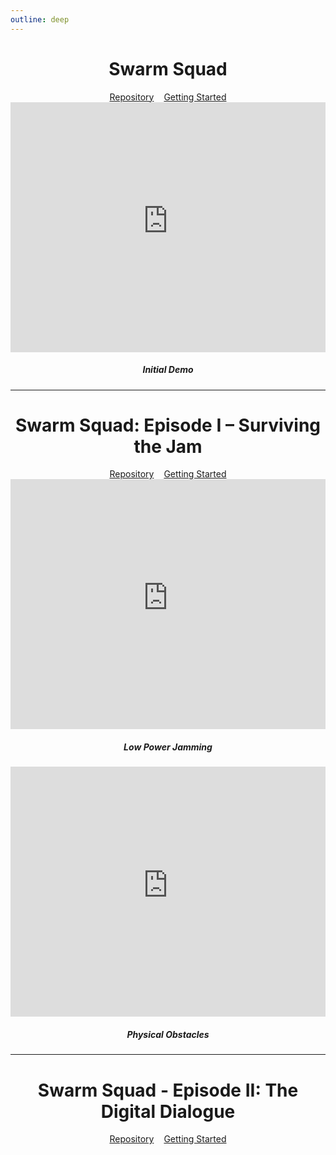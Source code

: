 ```yaml
---
outline: deep
---
```


<div align="center">
   <h1>Swarm Squad</h1>

  <div style="display: flex; justify-content: center; gap: 1rem; margin-top: 1rem;">
    <a href="https://www.github.com/Swarm-Squad/Swarm-Squad" style="display: inline-flex; align-items: center; gap: 0.25rem;">
      <LucideIcon name="Github" />
      Repository
    </a>
    <a href="/swarm-squad/getting-started" style="display: inline-flex; align-items: center; gap: 0.25rem;">
      <LucideIcon name="Rocket" />
      Getting Started
    </a>
  </div>
</div>

<iframe width="100%" height="400" src="https://www.youtube-nocookie.com/embed/BSm4PPgCu2Y?si=vVsmtQ9uOEDYdcHB" title="Initial Demo" frameborder="0" allow="accelerometer; autoplay; clipboard-write; encrypted-media; gyroscope; picture-in-picture; web-share" referrerpolicy="strict-origin-when-cross-origin" allowfullscreen></iframe>

<div align="center">
  <h5 id="initial-demo">Initial Demo</h5>
</div>

---

<div align="center">
    <h1>Swarm Squad: Episode I – Surviving the Jam</h1>

  <div style="display: flex; justify-content: center; gap: 1rem; margin-top: 1rem;">
    <a href="https://www.github.com/Swarm-Squad/Swarm-Squad-Ep1" style="display: inline-flex; align-items: center; gap: 0.25rem;">
      <LucideIcon name="Github" />
      Repository
    </a>
    <a href="/swarm-squad-ep1/getting-started" style="display: inline-flex; align-items: center; gap: 0.25rem;">
      <LucideIcon name="Rocket" />
      Getting Started
    </a>
  </div>
</div>

<iframe width="100%" height="400" src="https://www.youtube-nocookie.com/embed/1B2M5fUV_Xw?si=XI6WroSoOOKkCikA" title="Low Power Jamming" frameborder="0" allow="accelerometer; autoplay; clipboard-write; encrypted-media; gyroscope; picture-in-picture; web-share" referrerpolicy="strict-origin-when-cross-origin" allowfullscreen></iframe>

<div align="center">
  <h5 id="low-power-jamming">Low Power Jamming</h5>
</div>

<iframe width="100%" height="400" src="https://www.youtube-nocookie.com/embed/5YR0PhGcz0g?si=QX_NdyStBomqrx0z" title="Physical Obstacles" frameborder="0" allow="accelerometer; autoplay; clipboard-write; encrypted-media; gyroscope; picture-in-picture; web-share" referrerpolicy="strict-origin-when-cross-origin" allowfullscreen></iframe>

<div align="center">
  <h5 id="physical-obstacles">Physical Obstacles</h5>
</div>

---

<div align="center">
  <h1>Swarm Squad - Episode II: The Digital Dialogue</h1>

  <div style="display: flex; justify-content: center; gap: 1rem; margin-top: 1rem;">
    <a href="https://www.github.com/Swarm-Squad/Swarm-Squad-Ep2" style="display: inline-flex; align-items: center; gap: 0.25rem;">
      <LucideIcon name="Github" />
      Repository
    </a>
    <a href="/swarm-squad-ep2/getting-started" style="display: inline-flex; align-items: center; gap: 0.25rem;">
      <LucideIcon name="Rocket" />
      Getting Started
    </a>
  </div>
</div>
